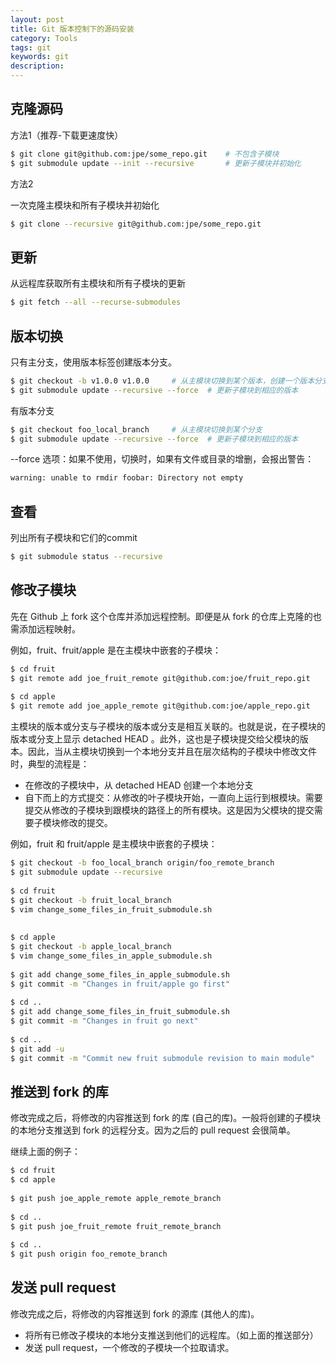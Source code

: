 ```yaml
---
layout: post
title: Git 版本控制下的源码安装
category: Tools
tags: git
keywords: git
description:
---
```


## 克隆源码

方法1（推荐-下载更速度快）

```bash
$ git clone git@github.com:jpe/some_repo.git    # 不包含子模块
$ git submodule update --init --recursive       # 更新子模块并初始化
```

方法2

一次克隆主模块和所有子模块并初始化

```bash
$ git clone --recursive git@github.com:jpe/some_repo.git
```

## 更新

从远程库获取所有主模块和所有子模块的更新

```bash
$ git fetch --all --recurse-submodules
```

## 版本切换

只有主分支，使用版本标签创建版本分支。

```bash
$ git checkout -b v1.0.0 v1.0.0     # 从主模块切换到某个版本，创建一个版本分支
$ git submodule update --recursive --force  # 更新子模块到相应的版本
```

有版本分支

```bash
$ git checkout foo_local_branch     # 从主模块切换到某个分支
$ git submodule update --recursive --force  # 更新子模块到相应的版本
```

--force 选项：如果不使用，切换时，如果有文件或目录的增删，会报出警告：

```bash
warning: unable to rmdir foobar: Directory not empty
```

## 查看

列出所有子模块和它们的commit

```bash
$ git submodule status --recursive
```

## 修改子模块

先在 Github 上 fork 这个仓库并添加远程控制。即便是从 fork 的仓库上克隆的也需添加远程映射。

例如，fruit、fruit/apple 是在主模块中嵌套的子模块：

```bash
$ cd fruit
$ git remote add joe_fruit_remote git@github.com:joe/fruit_repo.git
 
$ cd apple
$ git remote add joe_apple_remote git@github.com:joe/apple_repo.git
```

主模块的版本或分支与子模块的版本或分支是相互关联的。也就是说，在子模块的版本或分支上显示 detached HEAD 。此外，这也是子模块提交给父模块的版本。因此，当从主模块切换到一个本地分支并且在层次结构的子模块中修改文件时，典型的流程是：

- 在修改的子模块中，从 detached HEAD 创建一个本地分支
- 自下而上的方式提交：从修改的叶子模块开始，一直向上运行到根模块。需要提交从修改的子模块到跟模块的路径上的所有模块。这是因为父模块的提交需要子模块修改的提交。

例如，fruit 和 fruit/apple 是主模块中嵌套的子模块：

```bash
$ git checkout -b foo_local_branch origin/foo_remote_branch
$ git submodule update --recursive
 
$ cd fruit
$ git checkout -b fruit_local_branch
$ vim change_some_files_in_fruit_submodule.sh
 
 
$ cd apple
$ git checkout -b apple_local_branch
$ vim change_some_files_in_apple_submodule.sh
 
$ git add change_some_files_in_apple_submodule.sh
$ git commit -m "Changes in fruit/apple go first"
 
$ cd ..
$ git add change_some_files_in_fruit_submodule.sh
$ git commit -m "Changes in fruit go next"
 
$ cd ..
$ git add -u
$ git commit -m "Commit new fruit submodule revision to main module"
```

## 推送到 fork 的库

修改完成之后，将修改的内容推送到 fork 的库 (自己的库)。一般将创建的子模块的本地分支推送到 fork 的远程分支。因为之后的 pull request 会很简单。

继续上面的例子：

```bash
$ cd fruit
$ cd apple
 
$ git push joe_apple_remote apple_remote_branch
 
$ cd ..
$ git push joe_fruit_remote fruit_remote_branch
 
$ cd ..
$ git push origin foo_remote_branch
```

## 发送 pull request

修改完成之后，将修改的内容推送到 fork 的源库 (其他人的库)。

- 将所有已修改子模块的本地分支推送到他们的远程库。（如上面的推送部分）
- 发送 pull request，一个修改的子模块一个拉取请求。